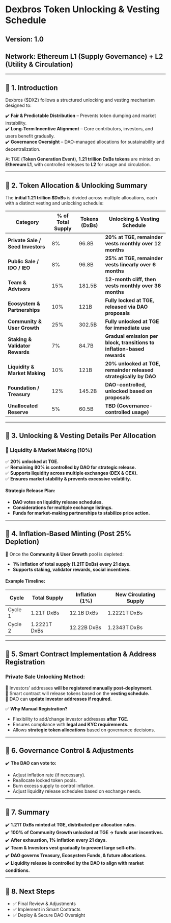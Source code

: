 # Dexbros Token Unlocking & Vesting Schedule

## **Version:** 1.0

## **Network:** Ethereum L1 (Supply Governance) + L2 (Utility & Circulation)

---

## **📌 1. Introduction**

Dexbros ($DXZ) follows a structured unlocking and vesting mechanism designed to:

✔️ **Fair & Predictable Distribution** – Prevents token dumping and market instability.  
✔️ **Long-Term Incentive Alignment** – Core contributors, investors, and users benefit gradually.  
✔️ **Governance Oversight** – DAO-managed allocations for sustainability and decentralization.

At TGE (**Token Generation Event**), **1.21 trillion DxBs tokens** are minted on **Ethereum L1**, with controlled releases to **L2** for usage and circulation.

---

## **📌 2. Token Allocation & Unlocking Summary**

The **initial 1.21 trillion $DxBs** is divided across multiple allocations, each with a distinct vesting and unlocking schedule:

| **Category**                      | **% of Total Supply** | **Tokens (DxBs)** | **Unlocking & Vesting Schedule**                                       |
| --------------------------------- | --------------------- | ----------------- | ---------------------------------------------------------------------- |
| **Private Sale / Seed Investors** | 8%                    | 96.8B             | **20% at TGE, remainder vests monthly over 12 months**                 |
| **Public Sale / IDO / IEO**       | 8%                    | 96.8B             | **25% at TGE, remainder vests linearly over 6 months**                 |
| **Team & Advisors**               | 15%                   | 181.5B            | **12-month cliff, then vests monthly over 36 months**                  |
| **Ecosystem & Partnerships**      | 10%                   | 121B              | **Fully locked at TGE, released via DAO proposals**                    |
| **Community & User Growth**       | 25%                   | 302.5B            | **Fully unlocked at TGE for immediate use**                            |
| **Staking & Validator Rewards**   | 7%                    | 84.7B             | **Gradual emission per block, transitions to inflation-based rewards** |
| **Liquidity & Market Making**     | 10%                   | 121B              | **20% unlocked at TGE, remainder released strategically by DAO**       |
| **Foundation / Treasury**         | 12%                   | 145.2B            | **DAO-controlled, unlocked based on proposals**                        |
| **Unallocated Reserve**           | 5%                    | 60.5B             | **TBD (Governance-controlled usage)**                                  |

---

## **📌 3. Unlocking & Vesting Details Per Allocation**

### **🔴 Liquidity & Market Making (10%)**
✅ **20% unlocked at TGE.**  
✅ **Remaining 80% is controlled by DAO for strategic release.**  
✅ **Supports liquidity across multiple exchanges (DEX & CEX).**  
✅ **Ensures market stability & prevents excessive volatility.**  

#### **Strategic Release Plan:**
- **DAO votes on liquidity release schedules.**
- **Considerations for multiple exchange listings.**
- **Funds for market-making partnerships to stabilize price action.**

---

## **📌 4. Inflation-Based Minting (Post 25% Depletion)**

📌 Once the **Community & User Growth** pool is depleted:

- **1% inflation of total supply (1.21T DxBs) every 21 days.**
- **Supports staking, validator rewards, social incentives.**

#### **Example Timeline:**

| Cycle   | Total Supply | Inflation (1%) | New Circulating Supply |
| ------- | ------------ | -------------- | ---------------------- |
| Cycle 1 | 1.21T DxBs   | 12.1B DxBs     | 1.2221T DxBs           |
| Cycle 2 | 1.2221T DxBs | 12.22B DxBs    | 1.2343T DxBs           |

---

## **📌 5. Smart Contract Implementation & Address Registration**

### **Private Sale Unlocking Method:**
🔹 Investors’ addresses **will be registered manually post-deployment.**  
🔹 Smart contract will release tokens based on the **vesting schedule.**  
🔹 DAO can **update investor addresses if required.**  

✅ **Why Manual Registration?**
- Flexibility to add/change investor addresses **after TGE.**  
- Ensures compliance with **legal and KYC requirements.**  
- Allows **strategic token allocations** based on governance decisions.

---

## **📌 6. Governance Control & Adjustments**

✔️ **The DAO can vote to:**  
- Adjust inflation rate (if necessary).  
- Reallocate locked token pools.  
- Burn excess supply to control inflation.  
- Adjust liquidity release schedules based on exchange needs.

---

## **📌 7. Summary**

✔️ **1.21T DxBs minted at TGE, distributed per allocation rules.**  
✔️ **100% of Community Growth unlocked at TGE → funds user incentives.**  
✔️ **After exhaustion, 1% inflation every 21 days.**  
✔️ **Team & Investors vest gradually to prevent large sell-offs.**  
✔️ **DAO governs Treasury, Ecosystem Funds, & future allocations.**  
✔️ **Liquidity release is controlled by the DAO to align with market conditions.**

---

## **📌 8. Next Steps**
- ✅ Final Review & Adjustments  
- ✅ Implement in Smart Contracts  
- ✅ Deploy & Secure DAO Oversight  

